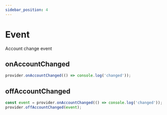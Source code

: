 ```yaml
---
sidebar_position: 4
---
```


# Event

Account change event

## onAccountChanged

```typescript
provider.onAccountChanged(() => console.log('changed'));
```

## offAccountChanged

```typescript
const event = provider.onAccountChanged(() => console.log('changed'));
provider.offAccountChanged(event);
```